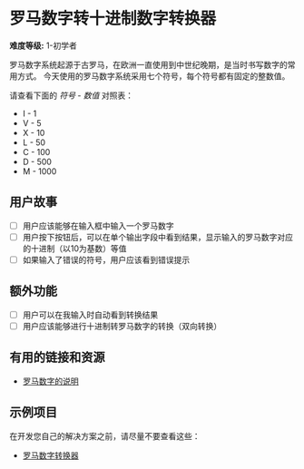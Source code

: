 # 罗马数字转十进制数字转换器

**难度等级:** 1-初学者

罗马数字系统起源于古罗马，在欧洲一直使用到中世纪晚期，是当时书写数字的常用方式。
今天使用的罗马数字系统采用七个符号，每个符号都有固定的整数值。

请查看下面的 _符号 - 数值_ 对照表：

-   I - 1
-   V - 5
-   X - 10
-   L - 50
-   C - 100
-   D - 500
-   M - 1000

## 用户故事

-   [ ] 用户应该能够在输入框中输入一个罗马数字
-   [ ] 用户按下按钮后，可以在单个输出字段中看到结果，显示输入的罗马数字对应的十进制（以10为基数）等值
-   [ ] 如果输入了错误的符号，用户应该看到错误提示

## 额外功能

-   [ ] 用户可以在我输入时自动看到转换结果
-   [ ] 用户应该能够进行十进制转罗马数字的转换（双向转换）

## 有用的链接和资源

-   [罗马数字的说明](https://en.wikipedia.org/wiki/Roman_numerals)

## 示例项目

在开发您自己的解决方案之前，请尽量不要查看这些：

-   [罗马数字转换器](https://www.calculatorsoup.com/calculators/conversions/roman-numeral-converter.php)
